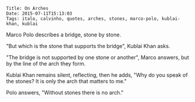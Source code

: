     Title: On Arches
    Date: 2015-07-11T15:13:03
    Tags: italo, calvinho, quotes, arches, stones, marco-polo, kublai-khan, kublai

Marco Polo describes a bridge, stone by stone.

"But which is the stone that supports the bridge", Kublai Khan asks.

"The bridge is not supported by one stone or another", Marco answers, but
by the line of the arch they form.

Kublai Khan remains silent, reflecting, then he adds, "Why do you speak of the
stones? It is only the arch that matters to me."

Polo answers, "Without stones there is no arch."


